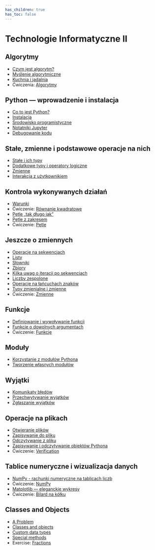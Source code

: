```yaml
---
has_children: true
has_toc: false
---
```


# Technologie Informatyczne II

## Algorytmy

* [Czym jest algorytm?](00%20Algorytmy/1%20Czym%20jest%20algorytm)
* [Myślenie algorytmiczne](00%20Algorytmy/2%20Myslenie%20algorytmiczne)
* [Kuchnia i jadalnia](00%20Algorytmy/3%20Kuchnia%20i%20jadalnia)
* Ćwiczenia: [Algorytmy](00%20Algorytmy/Cwiczenia)

## Python — wprowadzenie i instalacja

* [Co to jest Python?](01%20Python%20-%20wprowadzenie%20i%20instalacja/1%20Co%20to%20jest%20Python)
* [Instalacja](01%20Python%20-%20wprowadzenie%20i%20instalacja/2%20Instalacja)
* [Środowisko programistyczne](01%20Python%20-%20wprowadzenie%20i%20instalacja/3%20Srodowisko%20programistyczne)
* [Notatniki Jupyter](01%20Python%20-%20wprowadzenie%20i%20instalacja/4%20Notatniki%20Jupyter)
* [Debugowanie kodu](01%20Python%20-%20wprowadzenie%20i%20instalacja/5%20Debugowanie%20kodu)


## Stałe, zmienne i podstawowe operacje na nich

* [Stałe i ich typy](02%20Stale,%20zmienne%20i%20podstawowe%20operacje%20na%20nich/1%20Stale%20i%20ich%20typy)
* [Dodatkowe typy i operatory logiczne](02%20Stale,%20zmienne%20i%20podstawowe%20operacje%20na%20nich/2%20Dodatkowe%20typy%20i%20operatory%20logiczne)
* [Zmienne](02%20Stale,%20zmienne%20i%20podstawowe%20operacje%20na%20nich/3%20Zmienne)
* [Interakcja z użytkownikiem](02%20Stale,%20zmienne%20i%20podstawowe%20operacje%20na%20nich/4%20Interakcja%20z%20uzytkownikiem)

## Kontrola wykonywanych działań

* [Warunki](03%20Kontrola%20wykonywanych%20dzialan/1%20Warunki)
* Ćwiczenie: [Równanie kwadratowe](https://github.com/fizyka-python/rownanie)
* [Pętle „tak długo jak”](03%20Kontrola%20wykonywanych%20dzialan/2%20Petle%20tak%20dlugo%20jak)
* [Pętle z zakresem](03%20Kontrola%20wykonywanych%20dzialan/3%20Petle%20z%20zakresem)
* Ćwiczenie: [Pętle](https://github.com/fizyka-python/petle)

## Jeszcze o zmiennych

* [Operacje na sekwencjach](04%20Jeszcze%20o%20zmiennych/1%20Operacje%20na%20sekwencjach)
* [Listy](04%20Jeszcze%20o%20zmiennych/2%20Listy)
* [Słowniki](04%20Jeszcze%20o%20zmiennych/3%20Slowniki)
* [Zbiory](04%20Jeszcze%20o%20zmiennych/4%20Zbiory)
* [Kilka uwag o iteracji po sekwencjach](04%20Jeszcze%20o%20zmiennych/5%20Kilka%20uwag%20o%20iteracji%20po%20sekwencjach)
* [Liczby zespolone](04%20Jeszcze%20o%20zmiennych/6%20Liczby%20zespolone)
* [Operacje na łańcuchach znaków](04%20Jeszcze%20o%20zmiennych/7%20Operacje%20na%20lancuchach%20znakow)
* [Typy zmienialne i zmienne](04%20Jeszcze%20o%20zmiennych/8%20Typy%20zmienialne%20i%20zmienne)
* Ćwiczenie: [Zmienne](https://github.com/fizyka-python/zmienne)

## Funkcje

* [Definiowanie i wywoływanie funkcji](05%20Funkcje/1%20Definiowanie%20i%20wywolywanie%20funkcji)
* [Funkcje o dowolnych argumentach](05%20Funkcje/2%20Funkcje%20o%20dowolnych%20argumentach)
* Ćwiczenie: [Funkcje](https://github.com/fizyka-python/funkcje)

## Moduły

* [Korzystanie z modułów Pythona](06%20Moduly/1%20Korzystanie%20z%20modulow%20Pythona)
* [Tworzenie własnych modułów](06%20Moduly/2%20Tworzenie%20wlasnych%20modulow)

## Wyjątki

* [Komunikaty błędów](07%20Wyjatki/1%20Komunikaty%20bledow)
* [Przechwytywanie wyjątków](07%20Wyjatki/2%20Przechwytywanie%20wyjatkow)
* [Zgłaszanie wyjątków](07%20Wyjatki/3%20Zglaszanie%20wyjatkow)

## Operacje na plikach

* [Otwieranie plików](08%20Operacje%20na%20plikach/1%20Otwieranie%20plikow)
* [Zapisywanie do pliku](08%20Operacje%20na%20plikach/2%20Zapisywanie%20do%20pliku)
* [Odczytywanie z pliku](08%20Operacje%20na%20plikach/3%20Odczytywanie%20z%20pliku)
* [Zapisywanie i odczytywanie obiektów Pythona](08%20Operacje%20na%20plikach/4%20Zapisywanie%20i%20odczytywanie%20obiektow%20Pythona)
* Ćwiczenie: [Verification](https://github.com/mds-python/verification)

## Tablice numeryczne i wizualizacja danych

* [NumPy - rachunki numeryczne na tablicach liczb](09%20Tablice%20numeryczne%20i%20tworzenie%20wykresow/1%20NumPy%20-%20rachunki%20numeryczne%20na%20tablicach%20liczb)
* Ćwiczenie: [NumPy](https://github.com/fizyka-python/numpy)
* [Matplotlib — eleganckie wykresy](09%20Tablice%20numeryczne%20i%20tworzenie%20wykresow/2%20Matplotlib%20-%20eleganckie%20wykresy)
* Ćwiczenie: [Bilard na kółku](https://github.com/fizyka-python/bilard)

## Classes and Objects

* [A Problem](09%20Classes%20and%20Objects%20Basis/1%20A%20problem)
* [Classes and objects](09%20Classes%20and%20Objects%20Basis/2%20Classes%20and%20objects)
* [Custom data types](09%20Classes%20and%20Objects%20Basis/3%20Custom%20data%20types)
* [Special methods](11%20Classes%20and%20Objects%20Intermediate/1%20Special%20methods)
* Exercise: [Fractions](https://github.com/mds-python/fractions)
